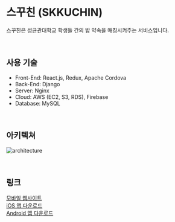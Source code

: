 # 스꾸친 (SKKUCHIN)
스꾸친은 성균관대학교 학생들 간의 밥 약속을 매칭시켜주는 서비스입니다.

<br>

## 사용 기술
- Front-End: React.js, Redux, Apache Cordova
- Back-End: Django
- Server: Nginx
- Cloud: AWS (EC2, S3, RDS), Firebase
- Database: MySQL

<br>

## 아키텍쳐

![architecture](https://user-images.githubusercontent.com/77501800/178157492-d8a59464-d6bb-40e4-8d1b-a7697ce04f3a.png)


<br>

## 링크
<a href="https://www.skkuchin.com">모바일 웹사이트</a>
<br>
<a href="https://apps.apple.com/kr/app/%EC%8A%A4%EA%BE%B8%EC%B9%9C/id1600835217">iOS 앱 다운로드</a>
<br>
<a href="https://play.google.com/store/apps/details?id=com.skkuchin.skkuchin">Android 앱 다운로드</a>
